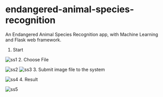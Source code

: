 # endangered-animal-species-recognition
An Endangered Animal Species Recognition app, with Machine Learning and Flask web framework.

1. Start

![ss1](https://user-images.githubusercontent.com/72287069/183973968-071af072-b83c-4f70-9b9d-23f49a35f14a.png)
2. Choose File

![ss2](https://user-images.githubusercontent.com/72287069/183974000-1d8afc94-0e53-4c78-916a-1e305c43b698.png)
![ss3](https://user-images.githubusercontent.com/72287069/183974010-ae34dc47-b192-4db1-a6be-add222253f18.png)
3. Submit image file to the system

![ss4](https://user-images.githubusercontent.com/72287069/183974019-c823ac0c-07a4-468d-b6b4-6eba75ba4a56.png)
4. Result

![ss5](https://user-images.githubusercontent.com/72287069/183974027-470b8133-da35-494c-ac23-630879d445a8.png)
